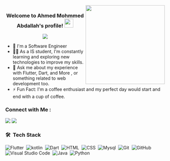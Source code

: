 
<img width="250" align="right" src="https://c.tenor.com/_DOBjnGspYAAAAAM/code-coding.gif">

<h3 align="center">
  Welcome to Ahmed Mohmmed Abdallah's profile!
  <img src="https://media.giphy.com/media/hvRJCLFzcasrR4ia7z/giphy.gif" width="28">
</h3>

<!-- Typing SVG by DenverCoder1 - https://github.com/DenverCoder1/readme-typing-svg -->
<p align="center">
  <a href="https://github.com/DenverCoder1/readme-typing-svg"><img src="https://readme-typing-svg.herokuapp.com/?lines=Software-Engineer%Flutter%20developer;Always%20learning%20new%20things&font=Fira%20Code&center=true&width=460&height=45&color=f75c7e&vCenter=true&size=22"></a>
</p> 

- 🏢 I'm a Software Engineer 
- 👨‍💻 As a IS student, I'm constantly learning and exploring new technologies to improve my skills.
- 💬 Ask me about my experience with Flutter, Dart, and More , or something related to web development too.
- ⚡ Fun Fact: I'm a coffee enthusiast and my perfect day would start and end with a cup of coffee.


### Connect with Me :
<a href="https://www.linkedin.com/in/ahmed-mohamed-abdallah-730a3a212/" target="_blank"><img src="https://img.shields.io/badge/-Ahmed Mohamed %20Abdallah-0077B5?style=for-the-badge&logo=Linkedin&logoColor=white"/></a>
<a href="https://www.facebook.com/profile.php?id=61550147305302" target="_blank"><img src="https://img.shields.io/badge/-Ahmed %20Mohamed-0077B5?style=for-the-badge&logo=facebook&logoColor=white"/></a>

### 🛠 &nbsp;Tech Stack
![Flutter](https://img.shields.io/badge/-Flutter-05122A?style=flat&logo=flutter)&nbsp;
![kotlin](https://img.shields.io/badge/-kotlin-05122A?style=flat&logo=kotlin)&nbsp;
![Dart](https://img.shields.io/badge/-Dart-05122A?style=flat&logo=dart&logoColor=563D7C)&nbsp;
![HTML](https://img.shields.io/badge/-HTML-05122A?style=flat&logo=HTML5)&nbsp;
![CSS](https://img.shields.io/badge/-CSS-05122A?style=flat&logo=CSS3&logoColor=1572B6)&nbsp;
![Mysql](https://img.shields.io/badge/-Mysql-05122A?style=flat&logo=Mysql&logoColor=339933)&nbsp;
![Git](https://img.shields.io/badge/-Git-05122A?style=flat&logo=git)&nbsp;
![GitHub](https://img.shields.io/badge/-GitHub-05122A?style=flat&logo=github)&nbsp;
![Visual Studio Code](https://img.shields.io/badge/-Visual%20Studio%20Code-05122A?style=flat&logo=visual-studio-code&logoColor=007ACC)&nbsp;
![Java](https://img.shields.io/badge/-Java-05122A?style=flat&logo=Java)&nbsp;
![Python](https://img.shields.io/badge/-Python%20-05122A?style=flat&logo=python)&nbsp;






